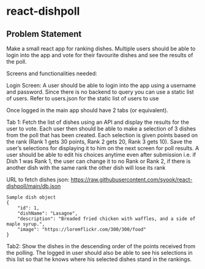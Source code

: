 # react-dishpoll

## Problem Statement

Make a small react app for ranking dishes. Multiple users should be able to login into the app and vote for their favourite dishes and see the results of the poll.

Screens and functionalities needed:

Login Screen: A user should be able to login into the app using a username and password. Since there is no backend to query you can use a static list of users. Refer to users.json for the static list of users to use

Once logged in the main app should have 2 tabs (or equivalent).

Tab 1: Fetch the list of dishes using an API and display the results for the user to vote. Each user then should be able to make a selection of 3 dishes from the poll that has been created. Each selection is given points based on the rank (Rank 1 gets 30 points, Rank 2 gets 20, Rank 3 gets 10). Save the user’s selections for displaying it to him on the next screen for poll results. A user should be able to edit his choices anytime even after submission i.e. if Dish 1 was Rank 1, the user can change it to no Rank or Rank 2, if there is another dish with the same rank the other dish will lose its rank

URL to fetch dishes json: https://raw.githubusercontent.com/syook/react-dishpoll/main/db.json

```
Sample dish object
{
    "id": 1,
    "dishName": "Lasagne",
    "description": "Breaded fried chicken with waffles, and a side of maple syrup.",
    "image": "https://loremflickr.com/300/300/food"
}
```

Tab2: Show the dishes in the descending order of the points received from the polling. The logged in user should also be able to see his selections in this list so that he knows where his selected dishes stand in the rankings.
